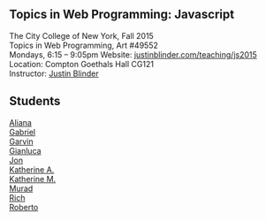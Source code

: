 ## Topics in Web Programming: Javascript
The City College of New York, Fall 2015  
Topics in Web Programming, Art #49552  
Mondays, 6:15 – 9:05pm
Website: [justinblinder.com/teaching/js2015](http://justinblinder.com/teaching/js2015)  
Location: Compton Goethals Hall CG121  
Instructor: [Justin Blinder](http://justinblinder.com/)

## Students

[Aliana](https://github.com/alibrainiac92)  
[Gabriel](https://github.com/galvarez38)  
[Garvin](https://github.com/garvingittens)  
[Gianluca](https://github.com/GianlucaTeti/)  
[Jon](https://github.com/JonathanAD)  
[Katherine A.](https://github.com/avaloskatherine)  
[Katherine M.](https://github.com/ktmondragon)  
[Murad](https://github.com/stmalk)  
[Rich](https://github.com/richpriordesign)  
[Roberto](https://github.com/rccabre)  
